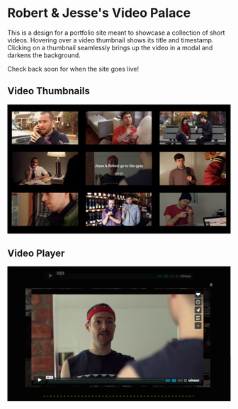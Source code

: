 # Robert & Jesse's Video Palace

This is a design for a portfolio site meant to showcase a collection of short videos. Hovering over a video thumbnail shows its title and timestamp. Clicking on a thumbnail seamlessly brings up the video in a modal and darkens the background.

Check back soon for when the site goes live!

## Video Thumbnails
![video-thumbnails]

## Video Player
![video-player]

[video-thumbnails]: ./img/video_thumbnails.png
[video-player]: ./img/video_player.png
